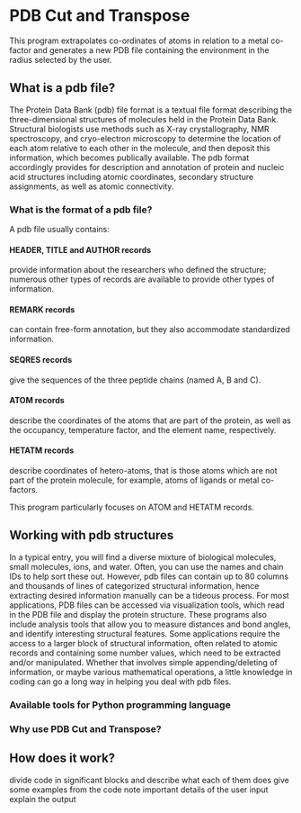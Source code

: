 # PDB Cut and Transpose
This program extrapolates co-ordinates of atoms in relation to a metal co-factor
and generates a new PDB file containing the environment in the radius selected by the user. 

## What is a pdb file?
The Protein Data Bank (pdb) file format is a textual file format describing the three-dimensional structures of molecules held in the Protein Data Bank. Structural biologists use methods such as X-ray crystallography, NMR spectroscopy, and cryo-electron microscopy to determine the location of each atom relative to each other in the molecule, and then deposit this information, which becomes publically available. The pdb format accordingly provides for description and annotation of protein and nucleic acid structures including atomic coordinates, secondary structure assignments, as well as atomic connectivity. 

### What is the format of a pdb file?
A pdb file usually contains:
#### HEADER, TITLE and AUTHOR records
provide information about the researchers who defined the structure; numerous other types of records are available to provide other types of information.
#### REMARK records
can contain free-form annotation, but they also accommodate standardized information.
#### SEQRES records
give the sequences of the three peptide chains (named A, B and C).
#### ATOM records
describe the coordinates of the atoms that are part of the protein, as well as the occupancy, temperature factor, and the element name, respectively.
#### HETATM records
describe coordinates of hetero-atoms, that is those atoms which are not part of the protein molecule, for example, atoms of ligands or metal co-factors.

This program particularly focuses on ATOM and HETATM records. 

## Working with pdb structures
In a typical entry, you will find a diverse mixture of biological molecules, small molecules, ions, and water. Often, you can use the names and chain IDs to help sort these out. However, pdb files can contain up to 80 columns and thousands of lines of categorized structural information, hence extracting desired information manually can be a tideous process. For most applications, PDB files can be accessed via visualization tools, which read in the PDB file and display the protein structure. These programs also include analysis tools that allow you to measure distances and bond angles, and identify interesting structural features. 
Some applications require the access to a larger block of structural information, often related to atomic records and containing some number values, which need to be extracted and/or manipulated. Whether that involves simple appending/deleting of information, or maybe various mathematical operations, a little knowledge in coding can go a long way in helping you deal with pdb files. 

### Available tools for Python programming language

### Why use PDB Cut and Transpose?

## How does it work?
divide code in significant blocks and describe what each of them does
give some examples from the code
note important details of the user input
explain the output
